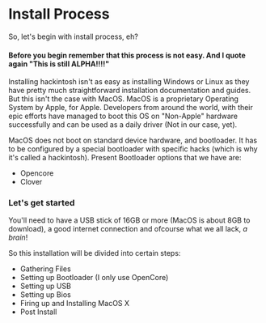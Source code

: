 # Install Process

So, let's begin with install process, eh?

#### Before you begin remember that this process is not easy. And I quote again "This is still ALPHA!!!!"

Installing hackintosh isn't as easy as installing Windows or Linux as they have pretty much straightforward installation documentation and guides. But this isn't the case with MacOS. MacOS is a proprietary Operating System by Apple, for Apple. Developers from around the world, with their epic efforts have managed to boot this OS on "Non-Apple" hardware successfully and can be used as a daily driver \(Not in our case, yet\).

MacOS does not boot on standard device hardware, and bootloader. It has to be configured by a special bootloader with specific hacks \(which is why it's called a hackintosh\). Present Bootloader options that we have are:

* Opencore
* Clover

### Let's get started

You'll need to have a USB stick of 16GB or more \(MacOS is about 8GB to download\), a good internet connection and ofcourse what we all lack, _a brain_!

So this installation will be divided into certain steps:

* Gathering Files
* Setting up Bootloader \(I only use OpenCore\)
* Setting up USB
* Setting up Bios
* Firing up and Installing MacOS X
* Post Install

